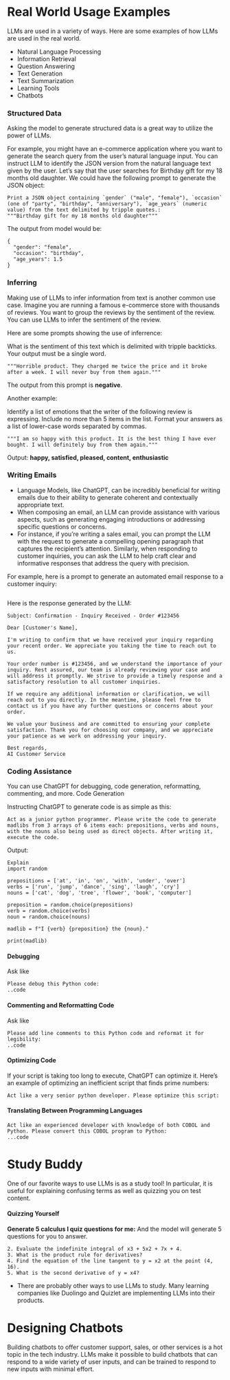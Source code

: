# Real World Usage Examples

LLMs are used in a variety of ways. Here are some examples of how LLMs are used in the real world.

-   Natural Language Processing
-   Information Retrieval
-   Question Answering
-   Text Generation
-   Text Summarization
-   Learning Tools
-   Chatbots

### Structured Data

Asking the model to generate structured data is a great way to utilize the power of LLMs.

For example, you might have an e-commerce application where you want to generate the search query from the user’s natural language input. You can instruct LLM to identify the JSON version from the natural language text given by the user. Let’s say that the user searches for Birthday gift for my 18 months old daughter. We could have the following prompt to generate the JSON object:

```
Print a JSON object containing `gender` ("male", "female"), `occasion` (one of "party", "birthday", "anniversary"), `age_years` (numeric value) from the text delimited by tripple quotes.:
"""Birthday gift for my 18 months old daughter"""
```

The output from model would be:

```
{
  "gender": "female",
  "occasion": "birthday",
  "age_years": 1.5
}
```

### Inferring

Making use of LLMs to infer information from text is another common use case. Imagine you are running a famous e-commerce store with thousands of reviews. You want to group the reviews by the sentiment of the review. You can use LLMs to infer the sentiment of the review.

Here are some prompts showing the use of inferrence:

What is the sentiment of this text which is delimited with tripple backticks. Your output must be a single word.

```
"""Horrible product. They charged me twice the price and it broke after a week. I will never buy from them again."""
```

The output from this prompt is **negative**.

Another example:

Identify a list of emotions that the writer of the following review is expressing. Include no more than 5 items in the list. Format your answers as a list of lower-case words separated by commas.

```
"""I am so happy with this product. It is the best thing I have ever bought. I will definitely buy from them again."""
```

Output: **happy, satisfied, pleased, content, enthusiastic**

### Writing Emails

-   Language Models, like ChatGPT, can be incredibly beneficial for writing emails due to their ability to generate coherent and contextually appropriate text.
-   When composing an email, an LLM can provide assistance with various aspects, such as generating engaging introductions or addressing specific questions or concerns.
-   For instance, if you’re writing a sales email, you can prompt the LLM with the request to generate a compelling opening paragraph that captures the recipient’s attention. Similarly, when responding to customer inquiries, you can ask the LLM to help craft clear and informative responses that address the query with precision.

For example, here is a prompt to generate an automated email response to a customer inquiry:

```Write an email informing a customer that their inquiry has been received and will be addressed shortly. Include the order number and the customer's name in the email.

```

Here is the response generated by the LLM:

```
Subject: Confirmation - Inquiry Received - Order #123456

Dear [Customer's Name],

I'm writing to confirm that we have received your inquiry regarding your recent order. We appreciate you taking the time to reach out to us.

Your order number is #123456, and we understand the importance of your inquiry. Rest assured, our team is already reviewing your case and will address it promptly. We strive to provide a timely response and a satisfactory resolution to all customer inquiries.

If we require any additional information or clarification, we will reach out to you directly. In the meantime, please feel free to contact us if you have any further questions or concerns about your order.

We value your business and are committed to ensuring your complete satisfaction. Thank you for choosing our company, and we appreciate your patience as we work on addressing your inquiry.

Best regards,
AI Customer Service
```

### Coding Assistance

You can use ChatGPT for debugging, code generation, reformatting, commenting, and more.
Code Generation

Instructing ChatGPT to generate code is as simple as this:

```
Act as a junior python programmer. Please write the code to generate madlibs from 3 arrays of 6 items each: prepositions, verbs and nouns, with the nouns also being used as direct objects. After writing it, execute the code.
```

Output:

```
Explain
import random

prepositions = ['at', 'in', 'on', 'with', 'under', 'over']
verbs = ['run', 'jump', 'dance', 'sing', 'laugh', 'cry']
nouns = ['cat', 'dog', 'tree', 'flower', 'book', 'computer']

preposition = random.choice(prepositions)
verb = random.choice(verbs)
noun = random.choice(nouns)

madlib = f"I {verb} {preposition} the {noun}."

print(madlib)
```

#### Debugging

Ask like

```
Please debug this Python code:
..code
```

#### Commenting and Reformatting Code

Ask like

```
Please add line comments to this Python code and reformat it for legibility:
..code
```

#### Optimizing Code

If your script is taking too long to execute, ChatGPT can optimize it. Here’s an example of optimizing an inefficient script that finds prime numbers:

```
Act like a very senior python developer. Please optimize this script:
```

#### Translating Between Programming Languages

```
Act like an experienced developer with knowledge of both COBOL and Python. Please convert this COBOL program to Python:
...code
```

# Study Buddy

One of our favorite ways to use LLMs is as a study tool! In particular, it is useful for explaining confusing terms as well as quizzing you on test content.

#### Quizzing Yourself

**Generate 5 calculus I quiz questions for me:**
And the model will generate 5 questions for you to answer.

```1. What is the derivative of y = x3?
2. Evaluate the indefinite integral of x3 + 5x2 + 7x + 4.
3. What is the product rule for derivatives?
4. Find the equation of the line tangent to y = x2 at the point (4, 16).
5. What is the second derivative of y = x4?
```

-   There are probably other ways to use LLMs to study. Many learning companies like Duolingo and Quizlet are implementing LLMs into their products.

# Designing Chatbots

Building chatbots to offer customer support, sales, or other services is a hot topic in the tech industry. LLMs make it possible to build chatbots that can respond to a wide variety of user inputs, and can be trained to respond to new inputs with minimal effort.

